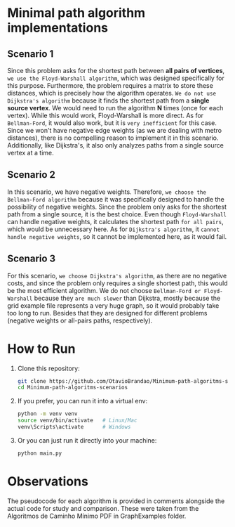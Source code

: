 # Minimal path algorithm implementations

## Scenario 1
Since this problem asks for the shortest path between **all pairs of vertices**, `we use the Floyd-Warshall algorithm`, which was designed specifically for this purpose. Furthermore, the problem requires a matrix to store these distances, which is precisely how the algorithm operates.
`We do not use Dijkstra's algorithm` because it finds the shortest path from a **single source vertex**. We would need to run the algorithm **N** times (once for each vertex). While this would work, Floyd-Warshall is more direct. As for `Bellman-Ford`, it would also work, but it is `very inefficient` for this case. Since we won't have negative edge weights (as we are dealing with metro distances), there is no compelling reason to implement it in this scenario. Additionally, like Dijkstra's, it also only analyzes paths from a single source vertex at a time.

## Scenario 2
In this scenario, we have negative weights. Therefore, `we choose the Bellman-Ford algorithm` because it was specifically designed to handle the possibility of negative weights. Since the problem only asks for the shortest path from a single source, it is the best choice. Even though `Floyd-Warshall` can handle negative weights, it calculates the shortest path `for all pairs`, which would be unnecessary here.
As for `Dijkstra's algorithm`, it `cannot handle negative weights`, so it cannot be implemented here, as it would fail.

## Scenario 3
For this scenario, `we choose Dijkstra's algorithm`, as there are no negative costs, and since the problem only requires a single shortest path, this would be the most efficient algorithm. 
We do not choose `Bellman-Ford or Floyd-Warshall` because they `are much slower` than Dijkstra, mostly because the grid example file represents a very huge graph, so it would probably take too long to run. Besides that they are designed for different problems (negative weights or all-pairs paths, respectively).

# How to Run
1. Clone this repository:
   ```bash
   git clone https://github.com/OtavioBrandao/Minimum-path-algoritms-scenarios
   cd Minimum-path-algoritms-scenarios
   ```
2. If you prefer, you can run it into a virtual env:
    ```bash
    python -m venv venv
    source venv/bin/activate   # Linux/Mac
    venv\Scripts\activate      # Windows
    ```
3. Or you can just run it directly into your machine:
    ```bash
    python main.py
    ```
# Observations
The pseudocode for each algorithm is provided in comments alongside the actual code for study and comparison. These were taken from the Algoritmos de Caminho Mínimo PDF in GraphExamples folder.